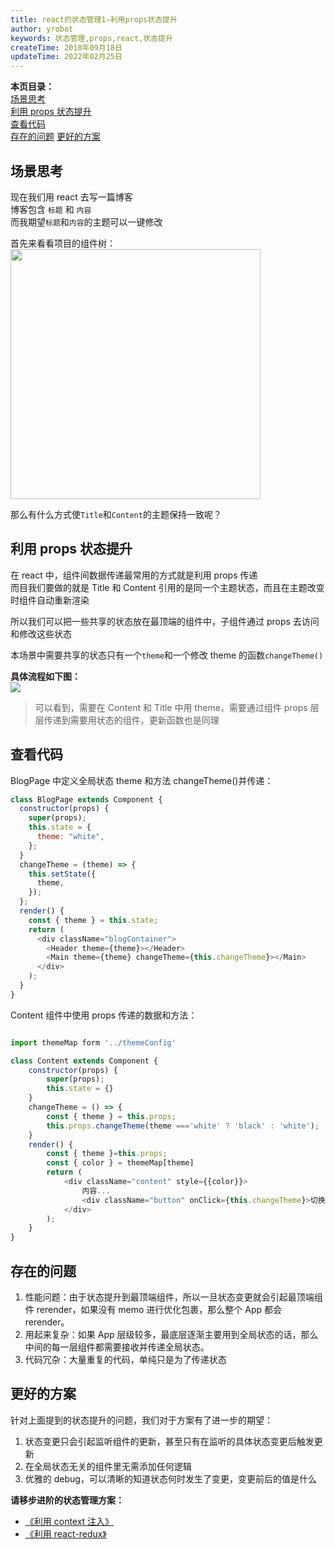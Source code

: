 ```yaml
---
title: react的状态管理1—利用props状态提升
author: yrobot
keywords: 状态管理,props,react,状态提升
createTime: 2018年09月18日
updateTime: 2022年02月25日
---
```


**本页目录：**  
[场景思考](#index)  
[利用 props 状态提升](#props)  
[查看代码](#code)  
[存在的问题](#problem)
[更好的方案](#better)

<a id='index'></a>

## 场景思考

现在我们用 react 去写一篇博客  
博客包含 `标题` 和 `内容`  
而我期望`标题`和`内容`的主题可以一键修改

首先来看看项目的组件树：  
<img src="https://gitee.com/yrobot/images/raw/master/2022-02-25/QiwCKp-15-35-08.png" width='400' />

那么有什么方式使`Title`和`Content`的主题保持一致呢？

<a id='props'></a>

## 利用 props 状态提升

在 react 中，组件间数据传递最常用的方式就是利用 props 传递  
而目我们要做的就是 Title 和 Content 引用的是同一个主题状态，而且在主题改变时组件自动重新渲染

所以我们可以把一些共享的状态放在最顶端的组件中，子组件通过 props 去访问和修改这些状态

本场景中需要共享的状态只有一个`theme`和一个修改 theme 的函数`changeTheme()`

**具体流程如下图：**  
![](https://gitee.com/yrobot/images/raw/master/2022-02-25/TnhgMb-15-46-48.png)

> 可以看到，需要在 Content 和 Title 中用 theme，需要通过组件 props 层层传递到需要用状态的组件，更新函数也是同理

<a id='code'></a>

## 查看代码

BlogPage 中定义全局状态 theme 和方法 changeTheme()并传递：

```js
class BlogPage extends Component {
  constructor(props) {
    super(props);
    this.state = {
      theme: "white",
    };
  }
  changeTheme = (theme) => {
    this.setState({
      theme,
    });
  };
  render() {
    const { theme } = this.state;
    return (
      <div className="blogContainer">
        <Header theme={theme}></Header>
        <Main theme={theme} changeTheme={this.changeTheme}></Main>
      </div>
    );
  }
}
```

Content 组件中使用 props 传递的数据和方法：

```js

import themeMap form '../themeConfig'

class Content extends Component {
    constructor(props) {
        super(props);
        this.state = {}
    }
    changeTheme = () => {
        const { theme } = this.props;
        this.props.changeTheme(theme ==='white' ? 'black' : 'white');
    }
    render() {
        const { theme }=this.props;
        const { color } = themeMap[theme]
        return (
            <div className="content" style={{color}}>
                内容...
                <div className="button" onClick={this.changeTheme}>切换主题</div>
            </div>
        );
    }
}
```

<a id='problem'></a>

## 存在的问题

1. 性能问题：由于状态提升到最顶端组件，所以一旦状态变更就会引起最顶端组件 rerender，如果没有 memo 进行优化包裹，那么整个 App 都会 rerender。
2. 用起来复杂：如果 App 层级较多，最底层逐渐主要用到全局状态的话，那么中间的每一层组件都需要接收并传递全局状态。
3. 代码冗杂：大量重复的代码，单纯只是为了传递状态

<a id='better'></a>

## 更好的方案

针对上面提到的状态提升的问题，我们对于方案有了进一步的期望：

1. 状态变更只会引起监听组件的更新，甚至只有在监听的具体状态变更后触发更新
2. 在全局状态无关的组件里无需添加任何逻辑
3. 优雅的 debug，可以清晰的知道状态何时发生了变更，变更前后的值是什么

**请移步进阶的状态管理方案：**

- [《利用 context 注入》](../利用context注入)
- [《利用 react-redux》](../利用react-redux)
